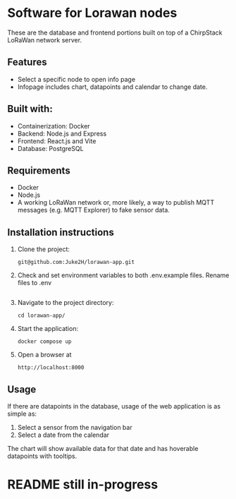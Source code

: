 # Software for Lorawan nodes

These are the database and frontend portions built on top of a ChirpStack LoRaWan network server.

## Features

- Select a specific node to open info page
- Infopage includes chart, datapoints and calendar to change date.

## Built with:

- Containerization: Docker
- Backend: Node.js and Express
- Frontend: React.js and Vite
- Database: PostgreSQL

## Requirements

- Docker
- Node.js
- A working LoRaWan network or, more likely, a way to publish MQTT messages (e.g. MQTT Explorer) to fake sensor data.

## Installation instructions

1. Clone the project:
   ```
   git@github.com:Juke2H/lorawan-app.git
   ```
2. Check and set environment variables to both .env.example files. Rename files to .env
    ```
3. Navigate to the project directory:
   ```
   cd lorawan-app/
   ```
4. Start the application:
   ```
   docker compose up
   ```
5. Open a browser at
   ```
   http://localhost:8000
   ```

## Usage

If there are datapoints in the database, usage of the web application is as simple as:

1. Select a sensor from the navigation bar
2. Select a date from the calendar

The chart will show available data for that date and has hoverable datapoints with tooltips.

# README still in-progress